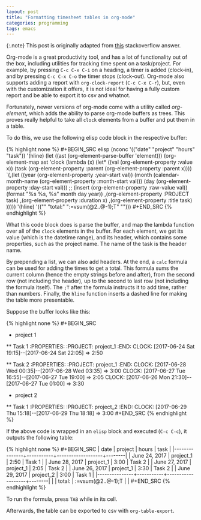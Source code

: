 ```yaml
---
layout: post
title: "Formatting timesheet tables in org-mode"
categories: programming
tags: emacs
---
```


{:.note}
This post is originally adapted from [this](https://emacs.stackexchange.com/questions/23808/how-to-plot-summaries-of-timestamps-of-different-projects-clocking-in-and-out/23862#23862)
stackoverflow answer.

Org-mode is a great productivity tool, and has a lot of functionality out of
the box, including utilities for tracking time spent on a task/project. For
example, by pressing `C-c C-x C-i` on a heading, a timer is added (clock-in),
and by pressing `C-c C-x C-o` the timer stops (clock-out). Org-mode also
supports adding a report with `org-clock-report` (`C-c C-x C-r`), but, even
with the customization it offers, it is not ideal for having a fully custom
report and be able to export it to csv and whatnot.

Fortunately, newer versions of org-mode come with a utility called
*org-element*, which adds the ability to parse org-mode buffers as trees. This
proves really helpful to take all `clock` elements from a buffer and put them
in a table.

To do this, we use the following elisp code block in the respective buffer:

{% highlight none %}
#+BEGIN_SRC elisp
  (nconc
   '(("date" "project" "hours" "task"))
   '(hline)
   (let ((ast (org-element-parse-buffer 'element)))
     (org-element-map ast 'clock
       (lambda (x)
         (let* ((val (org-element-property :value x))
                (task (org-element-property :parent (org-element-property :parent x))))
           `(,(let ((year (org-element-property :year-start val))
                    (month (calendar-month-name
                            (org-element-property :month-start val)))
                    (day (org-element-property :day-start val)))
                ;; (insert (org-element-property :raw-value val))
                (format "%s %s, %s" month day year))
             ,(org-element-property :PROJECT task)
             ,(org-element-property :duration x)
             ,(org-element-property :title task)
             )))))
   '(hline)
   '(("" "total:" ":=vsum(@2..@-1);T" "")))
#+END_SRC
{% endhighlight %}

What this code block does is parse the buffer, and map the lambda function over all of the `clock` elements
in the buffer. For each element, we get its value (which is the datetime range), and its header, which contains
some properties, such as the project name. The name of the task is the header name.

By prepending a list, we can also add headers. At the end, a `calc` formula can be used for adding the times
to get a total. This formula sums the current column (hence the empty strings before and after), from the
second row (not including the header), up to the second to last row (not including the formula itself). The
`;T` after the formula instructs it to add time, rather than numbers. Finally, the `hline` function inserts
a dashed line for making the table more presentable.

Suppose the buffer looks like this:

{% highlight none %}
#+BEGIN_SRC 
  * project 1

  ** Task 1
    :PROPERTIES:
    :PROJECT:  project_1
    :END:
    CLOCK: [2017-06-24 Sat 19:15]--[2017-06-24 Sat 22:05] =>  2:50


  ** Task 2
    :PROPERTIES:
    :PROJECT:  project_1
    :END:
    CLOCK: [2017-06-28 Wed 00:35]--[2017-06-28 Wed 03:35] =>  3:00
    CLOCK: [2017-06-27 Tue 16:55]--[2017-06-27 Tue 19:00] =>  2:05
    CLOCK: [2017-06-26 Mon 21:30]--[2017-06-27 Tue 01:00] =>  3:30

  * project 2

  ** Task 1
    :PROPERTIES:
    :PROJECT:  project_2
    :END:
    CLOCK: [2017-06-29 Thu 15:18]--[2017-06-29 Thu 18:18] =>  3:00
#+END_SRC
{% endhighlight %}

If the above code is wrapped in an `elisp` block and executed (`C-c C-c`), it outputs the
following table:

{% highlight none %}
#+BEGIN_SRC 
  | date          | project   |             hours | task   |
  |---------------+-----------+-------------------+--------|
  | June 24, 2017 | project_1 |              2:50 | Task 1 |
  | June 28, 2017 | project_1 |              3:00 | Task 2 |
  | June 27, 2017 | project_1 |              2:05 | Task 2 |
  | June 26, 2017 | project_1 |              3:30 | Task 2 |
  | June 29, 2017 | project_2 |              3:00 | Task 1 |
  |---------------+-----------+-------------------+--------|
  |               | total:    | :=vsum(@2..@-1);T |        |
#+END_SRC
{% endhighlight %}

To run the formula, press `TAB` while in its cell.

Afterwards, the table can be exported to csv with `org-table-export`.
